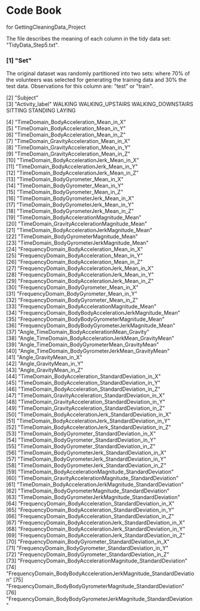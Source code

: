 # Code Book 

for GettingCleaningData_Project

The file describes the meaning of each column in the tidy data set: "TidyData_Step5.txt".

### [1] "Set"
The original dataset was randomly partitioned into two sets: where 70% of the volunteers was selected for generating the training data and 30% the test data. Observations for this column are: "test" or "train".

[2] "Subject"                                                            
[3] "Activity_label"
WALKING
WALKING_UPSTAIRS
WALKING_DOWNSTAIRS
SITTING
STANDING
LAYING

[4] "TimeDomain_BodyAcceleration_Mean_in_X"                              
[5] "TimeDomain_BodyAcceleration_Mean_in_Y"                              
[6] "TimeDomain_BodyAcceleration_Mean_in_Z"                              
[7] "TimeDomain_GravityAcceleration_Mean_in_X"                           
[8] "TimeDomain_GravityAcceleration_Mean_in_Y"                           
[9] "TimeDomain_GravityAcceleration_Mean_in_Z"                           
[10] "TimeDomain_BodyAccelerationJerk_Mean_in_X"                          
[11] "TimeDomain_BodyAccelerationJerk_Mean_in_Y"                          
[12] "TimeDomain_BodyAccelerationJerk_Mean_in_Z"                          
[13] "TimeDomain_BodyGyrometer_Mean_in_X"                                 
[14] "TimeDomain_BodyGyrometer_Mean_in_Y"                                 
[15] "TimeDomain_BodyGyrometer_Mean_in_Z"                                 
[16] "TimeDomain_BodyGyrometerJerk_Mean_in_X"                             
[17] "TimeDomain_BodyGyrometerJerk_Mean_in_Y"                             
[18] "TimeDomain_BodyGyrometerJerk_Mean_in_Z"                             
[19] "TimeDomain_BodyAccelerationMagnitude_Mean"                          
[20] "TimeDomain_GravityAccelerationMagnitude_Mean"                       
[21] "TimeDomain_BodyAccelerationJerkMagnitude_Mean"                      
[22] "TimeDomain_BodyGyrometerMagnitude_Mean"                             
[23] "TimeDomain_BodyGyrometerJerkMagnitude_Mean"                         
[24] "FrequencyDomain_BodyAcceleration_Mean_in_X"                         
[25] "FrequencyDomain_BodyAcceleration_Mean_in_Y"                         
[26] "FrequencyDomain_BodyAcceleration_Mean_in_Z"                         
[27] "FrequencyDomain_BodyAccelerationJerk_Mean_in_X"                     
[28] "FrequencyDomain_BodyAccelerationJerk_Mean_in_Y"                     
[29] "FrequencyDomain_BodyAccelerationJerk_Mean_in_Z"                     
[30] "FrequencyDomain_BodyGyrometer_Mean_in_X"                            
[31] "FrequencyDomain_BodyGyrometer_Mean_in_Y"                            
[32] "FrequencyDomain_BodyGyrometer_Mean_in_Z"                            
[33] "FrequencyDomain_BodyAccelerationMagnitude_Mean"                     
[34] "FrequencyDomain_BodyBodyAccelerationJerkMagnitude_Mean"             
[35] "FrequencyDomain_BodyBodyGyrometerMagnitude_Mean"                    
[36] "FrequencyDomain_BodyBodyGyrometerJerkMagnitude_Mean"                
[37] "Angle_TimeDomain_BodyAccelerationMean_Gravity"                      
[38] "Angle_TimeDomain_BodyAccelerationJerkMean_GravityMean"              
[39] "Angle_TimeDomain_BodyGyrometerMean_GravityMean"                     
[40] "Angle_TimeDomain_BodyGyrometerJerkMean_GravityMean"                 
[41] "Angle_GravityMean_in_X"                                             
[42] "Angle_GravityMean_in_Y"                                             
[43] "Angle_GravityMean_in_Z"                                             
[44] "TimeDomain_BodyAcceleration_StandardDeviation_in_X"                 
[45] "TimeDomain_BodyAcceleration_StandardDeviation_in_Y"                 
[46] "TimeDomain_BodyAcceleration_StandardDeviation_in_Z"                 
[47] "TimeDomain_GravityAcceleration_StandardDeviation_in_X"              
[48] "TimeDomain_GravityAcceleration_StandardDeviation_in_Y"              
[49] "TimeDomain_GravityAcceleration_StandardDeviation_in_Z"              
[50] "TimeDomain_BodyAccelerationJerk_StandardDeviation_in_X"             
[51] "TimeDomain_BodyAccelerationJerk_StandardDeviation_in_Y"             
[52] "TimeDomain_BodyAccelerationJerk_StandardDeviation_in_Z"             
[53] "TimeDomain_BodyGyrometer_StandardDeviation_in_X"                    
[54] "TimeDomain_BodyGyrometer_StandardDeviation_in_Y"                    
[55] "TimeDomain_BodyGyrometer_StandardDeviation_in_Z"                    
[56] "TimeDomain_BodyGyrometerJerk_StandardDeviation_in_X"                
[57] "TimeDomain_BodyGyrometerJerk_StandardDeviation_in_Y"                
[58] "TimeDomain_BodyGyrometerJerk_StandardDeviation_in_Z"                
[59] "TimeDomain_BodyAccelerationMagnitude_StandardDeviation"             
[60] "TimeDomain_GravityAccelerationMagnitude_StandardDeviation"          
[61] "TimeDomain_BodyAccelerationJerkMagnitude_StandardDeviation"         
[62] "TimeDomain_BodyGyrometerMagnitude_StandardDeviation"                
[63] "TimeDomain_BodyGyrometerJerkMagnitude_StandardDeviation"            
[64] "FrequencyDomain_BodyAcceleration_StandardDeviation_in_X"            
[65] "FrequencyDomain_BodyAcceleration_StandardDeviation_in_Y"            
[66] "FrequencyDomain_BodyAcceleration_StandardDeviation_in_Z"            
[67] "FrequencyDomain_BodyAccelerationJerk_StandardDeviation_in_X"        
[68] "FrequencyDomain_BodyAccelerationJerk_StandardDeviation_in_Y"        
[69] "FrequencyDomain_BodyAccelerationJerk_StandardDeviation_in_Z"        
[70] "FrequencyDomain_BodyGyrometer_StandardDeviation_in_X"               
[71] "FrequencyDomain_BodyGyrometer_StandardDeviation_in_Y"               
[72] "FrequencyDomain_BodyGyrometer_StandardDeviation_in_Z"               
[73] "FrequencyDomain_BodyAccelerationMagnitude_StandardDeviation"        
[74] "FrequencyDomain_BodyBodyAccelerationJerkMagnitude_StandardDeviation"
[75] "FrequencyDomain_BodyBodyGyrometerMagnitude_StandardDeviation"       
[76] "FrequencyDomain_BodyBodyGyrometerJerkMagnitude_StandardDeviation"   